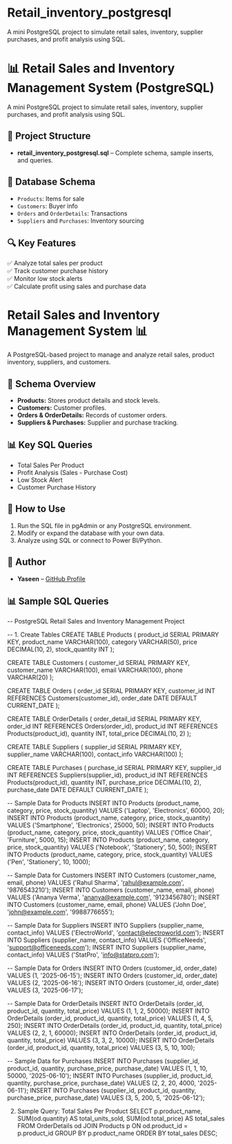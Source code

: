# Retail_inventory_postgresql
A mini PostgreSQL project to simulate retail sales, inventory, supplier purchases, and profit analysis using SQL.

# 📊 Retail Sales and Inventory Management System (PostgreSQL)

A mini PostgreSQL project to simulate retail sales, inventory, supplier purchases, and profit analysis using SQL.

## 📁 Project Structure

- **retail_inventory_postgresql.sql** – Complete schema, sample inserts, and queries.

## 🧱 Database Schema

- `Products`: Items for sale
- `Customers`: Buyer info
- `Orders` and `OrderDetails`: Transactions
- `Suppliers` and `Purchases`: Inventory sourcing

## 🔍 Key Features

✅ Analyze total sales per product  
✅ Track customer purchase history  
✅ Monitor low stock alerts  
✅ Calculate profit using sales and purchase data


# Retail Sales and Inventory Management System 📊

A PostgreSQL-based project to manage and analyze retail sales, product inventory, suppliers, and customers.

## 📁 Schema Overview

- **Products:** Stores product details and stock levels.
- **Customers:** Customer profiles.
- **Orders & OrderDetails:** Records of customer orders.
- **Suppliers & Purchases:** Supplier and purchase tracking.

## 📊 Key SQL Queries

- Total Sales Per Product
- Profit Analysis (Sales - Purchase Cost)
- Low Stock Alert
- Customer Purchase History

## 🚀 How to Use

1. Run the SQL file in pgAdmin or any PostgreSQL environment.
2. Modify or expand the database with your own data.
3. Analyze using SQL or connect to Power BI/Python.

## 📌 Author

- **Yaseen** – [GitHub Profile](https://github.com/Yaseenzubair2004)


## 📊 Sample SQL Queries
-- PostgreSQL Retail Sales and Inventory Management Project

-- 1. Create Tables
CREATE TABLE Products (
    product_id SERIAL PRIMARY KEY,
    product_name VARCHAR(100),
    category VARCHAR(50),
    price DECIMAL(10, 2),
    stock_quantity INT
);

CREATE TABLE Customers (
    customer_id SERIAL PRIMARY KEY,
    customer_name VARCHAR(100),
    email VARCHAR(100),
    phone VARCHAR(20)
);

CREATE TABLE Orders (
    order_id SERIAL PRIMARY KEY,
    customer_id INT REFERENCES Customers(customer_id),
    order_date DATE DEFAULT CURRENT_DATE
);

CREATE TABLE OrderDetails (
    order_detail_id SERIAL PRIMARY KEY,
    order_id INT REFERENCES Orders(order_id),
    product_id INT REFERENCES Products(product_id),
    quantity INT,
    total_price DECIMAL(10, 2)
);

CREATE TABLE Suppliers (
    supplier_id SERIAL PRIMARY KEY,
    supplier_name VARCHAR(100),
    contact_info VARCHAR(100)
);

CREATE TABLE Purchases (
    purchase_id SERIAL PRIMARY KEY,
    supplier_id INT REFERENCES Suppliers(supplier_id),
    product_id INT REFERENCES Products(product_id),
    quantity INT,
    purchase_price DECIMAL(10, 2),
    purchase_date DATE DEFAULT CURRENT_DATE
);


-- Sample Data for Products
INSERT INTO Products (product_name, category, price, stock_quantity) VALUES ('Laptop', 'Electronics', 60000, 20);
INSERT INTO Products (product_name, category, price, stock_quantity) VALUES ('Smartphone', 'Electronics', 25000, 50);
INSERT INTO Products (product_name, category, price, stock_quantity) VALUES ('Office Chair', 'Furniture', 5000, 15);
INSERT INTO Products (product_name, category, price, stock_quantity) VALUES ('Notebook', 'Stationery', 50, 500);
INSERT INTO Products (product_name, category, price, stock_quantity) VALUES ('Pen', 'Stationery', 10, 1000);

-- Sample Data for Customers
INSERT INTO Customers (customer_name, email, phone) VALUES ('Rahul Sharma', 'rahul@example.com', '9876543210');
INSERT INTO Customers (customer_name, email, phone) VALUES ('Ananya Verma', 'ananya@example.com', '9123456780');
INSERT INTO Customers (customer_name, email, phone) VALUES ('John Doe', 'john@example.com', '9988776655');

-- Sample Data for Suppliers
INSERT INTO Suppliers (supplier_name, contact_info) VALUES ('ElectroWorld', 'contact@electroworld.com');
INSERT INTO Suppliers (supplier_name, contact_info) VALUES ('OfficeNeeds', 'support@officeneeds.com');
INSERT INTO Suppliers (supplier_name, contact_info) VALUES ('StatPro', 'info@statpro.com');


-- Sample Data for Orders
INSERT INTO Orders (customer_id, order_date) VALUES (1, '2025-06-15');
INSERT INTO Orders (customer_id, order_date) VALUES (2, '2025-06-16');
INSERT INTO Orders (customer_id, order_date) VALUES (3, '2025-06-17');

-- Sample Data for OrderDetails
INSERT INTO OrderDetails (order_id, product_id, quantity, total_price) VALUES (1, 1, 2, 50000);
INSERT INTO OrderDetails (order_id, product_id, quantity, total_price) VALUES (1, 4, 5, 250);
INSERT INTO OrderDetails (order_id, product_id, quantity, total_price) VALUES (2, 2, 1, 60000);
INSERT INTO OrderDetails (order_id, product_id, quantity, total_price) VALUES (3, 3, 2, 10000);
INSERT INTO OrderDetails (order_id, product_id, quantity, total_price) VALUES (3, 5, 10, 100);

-- Sample Data for Purchases
INSERT INTO Purchases (supplier_id, product_id, quantity, purchase_price, purchase_date) VALUES (1, 1, 10, 50000, '2025-06-10');
INSERT INTO Purchases (supplier_id, product_id, quantity, purchase_price, purchase_date) VALUES (2, 2, 20, 4000, '2025-06-11');
INSERT INTO Purchases (supplier_id, product_id, quantity, purchase_price, purchase_date) VALUES (3, 5, 200, 5, '2025-06-12');


2. Sample Query: Total Sales Per Product
SELECT 
    p.product_name,
    SUM(od.quantity) AS total_units_sold,
    SUM(od.total_price) AS total_sales
FROM OrderDetails od
JOIN Products p ON od.product_id = p.product_id
GROUP BY p.product_name
ORDER BY total_sales DESC;

